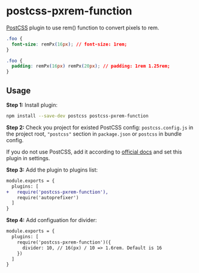 # postcss-pxrem-function

[PostCSS] plugin to use rem() function to convert pixels to rem.

[PostCSS]: https://github.com/postcss/postcss

```css
.foo {
  font-size: remPx(16px); // font-size: 1rem;
}
```

```css
.foo {
  padding: remPx(16px) remPx(20px); // padding: 1rem 1.25rem;
}
```

## Usage

**Step 1:** Install plugin:

```sh
npm install --save-dev postcss postcss-pxrem-function
```

**Step 2:** Check you project for existed PostCSS config: `postcss.config.js`
in the project root, `"postcss"` section in `package.json`
or `postcss` in bundle config.

If you do not use PostCSS, add it according to [official docs]
and set this plugin in settings.

**Step 3:** Add the plugin to plugins list:

```diff
module.exports = {
  plugins: [
+   require('postcss-pxrem-function'),
    require('autoprefixer')
  ]
}
```

**Step 4:** Add configuation for divider:

```diff
module.exports = {
  plugins: [
    require('postcss-pxrem-function')({
      divider: 10, // 16(px) / 10 => 1.6rem. Default is 16
    })
  ]
}
```

[official docs]: https://github.com/postcss/postcss#usage

